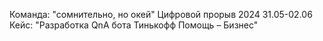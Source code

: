 Команда: "сомнительно, но окей"
Цифровой прорыв 2024 31.05-02.06
Кейс: "Разработка QnA бота Тинькофф Помощь – Бизнес"
